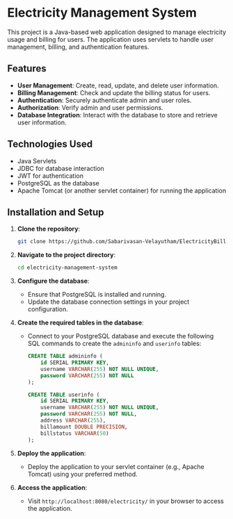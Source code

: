 # Electricity Management System

This project is a Java-based web application designed to manage electricity usage and billing for users. The application uses servlets to handle user management, billing, and authentication features.

## Features

- **User Management**: Create, read, update, and delete user information.
- **Billing Management**: Check and update the billing status for users.
- **Authentication**: Securely authenticate admin and user roles.
- **Authorization**: Verify admin and user permissions. 
- **Database Integration**: Interact with the database to store and retrieve user information.

## Technologies Used

- Java Servlets
- JDBC for database interaction
- JWT for authentication
- PostgreSQL as the database
- Apache Tomcat (or another servlet container) for running the application

## Installation and Setup

1. **Clone the repository**:

    ```bash
    git clone https://github.com/Sabarivasan-Velayutham/ElectricityBilling_ServletsProject.git
    ```

2. **Navigate to the project directory**:

    ```bash
    cd electricity-management-system
    ```

3. **Configure the database**:
    - Ensure that PostgreSQL is installed and running.
    - Update the database connection settings in your project configuration.

4. **Create the required tables in the database**:
    - Connect to your PostgreSQL database and execute the following SQL commands to create the `admininfo` and `userinfo` tables:

        ```sql
        CREATE TABLE admininfo (
            id SERIAL PRIMARY KEY,
            username VARCHAR(255) NOT NULL UNIQUE,
            password VARCHAR(255) NOT NULL
        );

        CREATE TABLE userinfo (
            id SERIAL PRIMARY KEY,
            username VARCHAR(255) NOT NULL UNIQUE,
            password VARCHAR(255) NOT NULL,
            address VARCHAR(255),
            billamount DOUBLE PRECISION,
            billstatus VARCHAR(50)
        );
        ```
        
5. **Deploy the application**:
    - Deploy the application to your servlet container (e.g., Apache Tomcat) using your preferred method.

6. **Access the application**:
    - Visit `http://localhost:8080/electricity/` in your browser to access the application.
